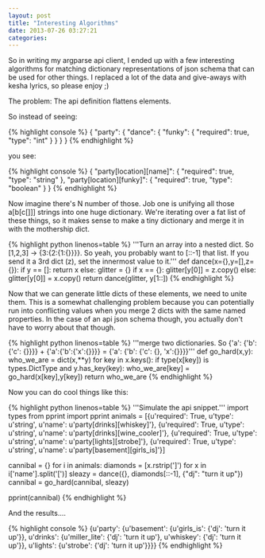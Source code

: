 ```yaml
---
layout: post
title: "Interesting Algorithms"
date: 2013-07-26 03:27:21
categories: 
---
```


So in writing my argparse api client, I ended up with a few interesting algorithms for matching dictionary representations of json schema that can be used for other things. I replaced a lot of the data and give-aways with kesha lyrics, so please enjoy ;)


The problem: The api definition flattens elements.

So instead of seeing: 

{% highlight console %}
{
    "party": {
        "dance": {
            "funky": {
                "required": true,
                "type": "int"
            }
        }
    }
}
{% endhighlight %}

you see:

{% highlight console %}
{
    "party[location][name]": {
        "required": true,
        "type": "string"
    },
    "party[location][funky]": {
        "required": true,
        "type": "boolean"
    }
}
{% endhighlight %}

Now imagine there's N number of those. Job one is unifying all those a\[b\[c\[\]\]\] strings into one huge dictionary. We're iterating over a fat list of these things, so it makes sense to make a tiny dictionary and merge it in with the mothership dict. 

{% highlight python linenos=table %}
'''Turn an array into a nested dict. So [1,2,3] -> {3:{2:{1:{}}}}.
So yeah, you probably want to [::-1] that list. 
If you send it a 3rd dict (z), set the innermost value to it.'''
def dance(x={},y=[],z={}):
    if y == []:
        return x
    else:
        glitter = {}
        if x == {}:
            glitter[y[0]] = z.copy()
        else:
            glitter[y[0]] = x.copy()
        return dance(glitter, y[1::])
{% endhighlight %}

Now that we can generate little dicts of these elements, we need to unite them. This is a somewhat challenging problem because you can potentially run into conflicting values when you merge 2 dicts with the same named properties. In the case of an api json schema though, you actually don't have to worry about that though.

{% highlight python linenos=table %}
'''merge two dictionaries. So {'a': {'b': {'c': {}}}} + {'a':{'b':{'x':{}}}} =
{'a': {'b': {'c': {}, 'x':{}}}}'''
def go_hard(x,y):
    who_we_are = dict(x,**y)
    for key in x.keys():
        if type(x[key]) is types.DictType and y.has_key(key):
            who_we_are[key] = go_hard(x[key],y[key])
    return who_we_are
{% endhighlight %}

Now you can do cool things like this:

{% highlight python linenos=table %}
'''Simulate the api snippet.'''
import types
from pprint import pprint
animals = [{u'required': True, u'type': u'string', u'name': u'party[drinks][whiskey]'},
{u'required': True, u'type': u'string', u'name': u'party[drinks][wine_cooler]'},
{u'required': True, u'type': u'string', u'name': u'party[lights][strobe]'},
{u'required': True, u'type': u'string', u'name': u'party[basement][girls_is]'}]


cannibal = {}
for i in animals:
    diamonds = [x.rstrip(']') for x in i['name'].split('[')]
    sleazy = dance({}, diamonds[::-1], {"dj": "turn it up"})
    cannibal = go_hard(cannibal, sleazy)

pprint(cannibal)
{% endhighlight %}

And the results....

{% highlight console %}
{u'party': {u'basement': {u'girls_is': {'dj': 'turn it up'}},
            u'drinks': {u'miller_lite': {'dj': 'turn it up'},
                        u'whiskey': {'dj': 'turn it up'}},
            u'lights': {u'strobe': {'dj': 'turn it up'}}}}
{% endhighlight %}